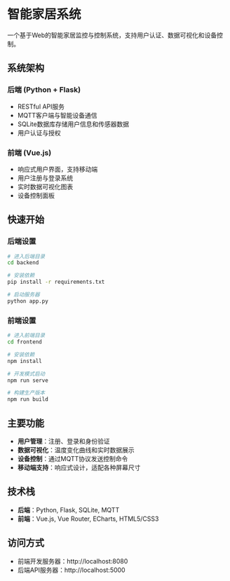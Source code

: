 # 智能家居系统

一个基于Web的智能家居监控与控制系统，支持用户认证、数据可视化和设备控制。

## 系统架构

### 后端 (Python + Flask)
- RESTful API服务
- MQTT客户端与智能设备通信
- SQLite数据库存储用户信息和传感器数据
- 用户认证与授权

### 前端 (Vue.js)
- 响应式用户界面，支持移动端
- 用户注册与登录系统
- 实时数据可视化图表
- 设备控制面板

## 快速开始

### 后端设置
```bash
# 进入后端目录
cd backend

# 安装依赖
pip install -r requirements.txt

# 启动服务器
python app.py
```

### 前端设置
```bash
# 进入前端目录
cd frontend

# 安装依赖
npm install

# 开发模式启动
npm run serve

# 构建生产版本
npm run build
```

## 主要功能

- **用户管理**：注册、登录和身份验证
- **数据可视化**：温度变化曲线和实时数据展示
- **设备控制**：通过MQTT协议发送控制命令
- **移动端支持**：响应式设计，适配各种屏幕尺寸

## 技术栈

- **后端**：Python, Flask, SQLite, MQTT
- **前端**：Vue.js, Vue Router, ECharts, HTML5/CSS3

## 访问方式

- 前端开发服务器：http://localhost:8080
- 后端API服务器：http://localhost:5000